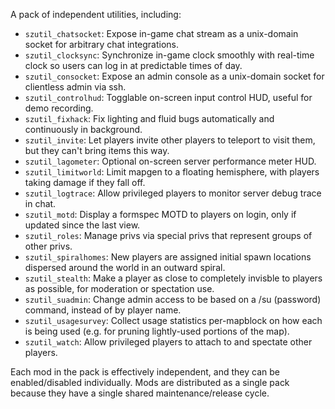 A pack of independent utilities, including:

- `szutil_chatsocket`: Expose in-game chat stream as a unix-domain socket for arbitrary chat integrations.
- `szutil_clocksync`: Synchronize in-game clock smoothly with real-time clock so users can log in at predictable times of day.
- `szutil_consocket`: Expose an admin console as a unix-domain socket for clientless admin via ssh.
- `szutil_controlhud`: Togglable on-screen input control HUD, useful for demo recording.
- `szutil_fixhack`: Fix lighting and fluid bugs automatically and continuously in background.
- `szutil_invite`: Let players invite other players to teleport to visit them, but they can't bring items this way.
- `szutil_lagometer`: Optional on-screen server performance meter HUD.
- `szutil_limitworld`: Limit mapgen to a floating hemisphere, with players taking damage if they fall off.
- `szutil_logtrace`: Allow privileged players to monitor server debug trace in chat.
- `szutil_motd`: Display a formspec MOTD to players on login, only if updated since the last view.
- `szutil_roles`: Manage privs via special privs that represent groups of other privs.
- `szutil_spiralhomes`: New players are assigned initial spawn locations dispersed around the world in an outward spiral.
- `szutil_stealth`: Make a player as close to completely invisble to players as possible, for moderation or spectation use.
- `szutil_suadmin`: Change admin access to be based on a /su (password) command, instead of by player name.
- `szutil_usagesurvey`: Collect usage statistics per-mapblock on how each is being used (e.g. for pruning lightly-used portions of the map).
- `szutil_watch`: Allow privileged players to attach to and spectate other players.

Each mod in the pack is effectively independent, and they can be enabled/disabled individually.  Mods are distributed as a single pack because they have a single shared maintenance/release cycle.